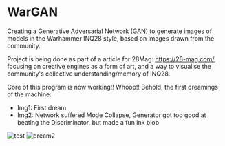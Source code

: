 # WarGAN
Creating a Generative Adversarial Network (GAN) to generate images of models in the Warhammer INQ28 style, based on images drawn from the community.

Project is being done as part of a article for 28Mag: https://28-mag.com/, focusing on creative engines as a form of art, and a way to visualise the community's collective understanding/memory of INQ28.

Core of this program is now working!! Whoop!! Behold, the first dreamings of the machine:
- Img1: First dream
- Img2: Network suffered Mode Collapse, Generator got too good at beating the Discriminator, but made a fun ink blob

![test](https://user-images.githubusercontent.com/80669114/114171485-73a92900-9988-11eb-9cbc-7b644b133ae5.jpg) ![dream2](https://user-images.githubusercontent.com/80669114/114269809-f7344a00-9a5c-11eb-90d0-edb21fb157ef.jpg)
